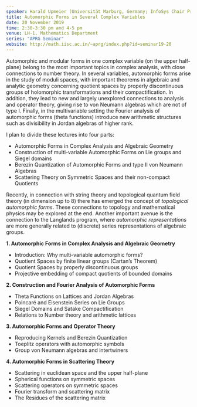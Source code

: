 ```yaml
---
speaker: Harald Upmeier (Universität Marburg, Germany; InfoSys Chair Professor, IISc)
title: Automorphic Forms in Several Complex Variables
date: 20 November 2019
time: 2:30-3:30 pm and 4-5 pm
venue: LH-1, Mathematics Department
series: "APRG Seminar"
website: http://math.iisc.ac.in/~aprg/index.php?id=seminar19-20
---
```


Automorphic and modular forms in one complex variable (on the upper half-plane)
belong to the most important topics in complex analysis, with close connections to number
theory. In several variables, automorphic forms arise in the study of moduli spaces, with
important theorems in algebraic and analytic geometry concerning quotient spaces by
properly discontinuous groups of holomorphic transformations and their compactification.
In addition, they lead to new and largely unexplored connections to analysis and operator
theory, giving rise to von Neumann algebras which are not of type I. Finally, in the
multivariable setting the Fourier analysis of automorphic forms (theta functions) introduce
new arithmetic structures such as divisibility in Jordan algebras of higher rank.

I plan to divide these lectures into four parts:

- Automorphic Forms in Complex Analysis and Algebraic Geometry
- Construction of multi-variable Automorphic Forms on Lie groups and Siegel domains
- Berezin Quantization of Automorphic Forms and type II von Neumann Algebras
- Scattering Theory on Symmetric Spaces and their non-compact Quotients

Recently, in connection with string theory and topological quantum field theory (in
dimension up to 8) there has emerged the concept of _topological automorphic forms_.
These connections to topology and mathematical physics may be explored at the end.
Another important avenue is the connection to the Langlands program, where
_automorphic representations_ are more generally related to (discrete) series
representations of algebraic groups.

__1. Automorphic Forms in Complex Analysis and Algebraic Geometry__
- Introduction: Why multi-variable automorphic forms?
- Quotient Spaces by finite linear groups (Cartan’s Theorem)
- Quotient Spaces by properly discontinuous groups
- Projective embedding of compact quotients of bounded domains

__2. Construction and Fourier Analysis of Automorphic Forms__
- Theta Functions on Lattices and Jordan Algebras
- Poincaré and Eisenstein Series on Lie Groups
- Siegel Domains and Satake Compactification
- Relations to Number theory and arithmetic lattices

__3. Automorphic Forms and Operator Theory__
- Reproducing Kernels and Berezin Quantization
- Toeplitz operators with automorphic symbols
- Group von Neumann algebras and intertwiners

__4. Automorphic Forms in Scattering Theory__
- Scattering in euclidean space and the upper half-plane
- Spherical functions on symmetric spaces
- Scattering operators on symmetric spaces
- Fourier transform and scattering matrix
- The Residues of the scattering matrix
